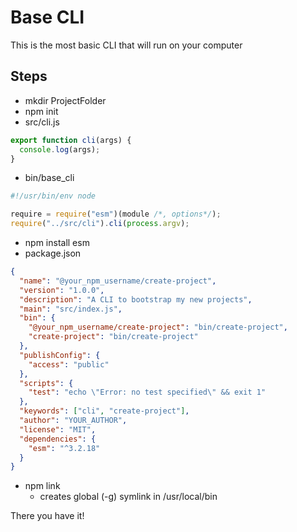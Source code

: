 # Base CLI

This is the most basic CLI that will run on your computer

## Steps

- mkdir ProjectFolder
- npm init
- src/cli.js

```javascript
export function cli(args) {
  console.log(args);
}
```

- bin/base_cli

```javascript
#!/usr/bin/env node

require = require("esm")(module /*, options*/);
require("../src/cli").cli(process.argv);
```

- npm install esm
- package.json

```json
{
  "name": "@your_npm_username/create-project",
  "version": "1.0.0",
  "description": "A CLI to bootstrap my new projects",
  "main": "src/index.js",
  "bin": {
    "@your_npm_username/create-project": "bin/create-project",
    "create-project": "bin/create-project"
  },
  "publishConfig": {
    "access": "public"
  },
  "scripts": {
    "test": "echo \"Error: no test specified\" && exit 1"
  },
  "keywords": ["cli", "create-project"],
  "author": "YOUR_AUTHOR",
  "license": "MIT",
  "dependencies": {
    "esm": "^3.2.18"
  }
}
```
- npm link
  - creates global (-g) symlink in /usr/local/bin

There you have it!